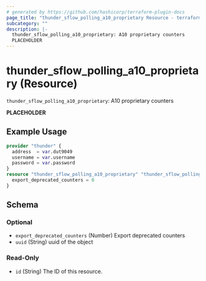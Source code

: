 ```yaml
---
# generated by https://github.com/hashicorp/terraform-plugin-docs
page_title: "thunder_sflow_polling_a10_proprietary Resource - terraform-provider-thunder"
subcategory: ""
description: |-
  thunder_sflow_polling_a10_proprietary: A10 proprietary counters
  PLACEHOLDER
---
```


# thunder_sflow_polling_a10_proprietary (Resource)

`thunder_sflow_polling_a10_proprietary`: A10 proprietary counters

__PLACEHOLDER__

## Example Usage

```terraform
provider "thunder" {
  address  = var.dut9049
  username = var.username
  password = var.password
}
resource "thunder_sflow_polling_a10_proprietary" "thunder_sflow_polling_a10_proprietary" {
  export_deprecated_counters = 0
}
```

<!-- schema generated by tfplugindocs -->
## Schema

### Optional

- `export_deprecated_counters` (Number) Export deprecated counters
- `uuid` (String) uuid of the object

### Read-Only

- `id` (String) The ID of this resource.


